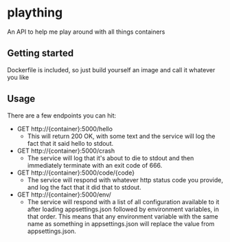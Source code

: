 # plaything

An API to help me play around with all things containers

## Getting started

Dockerfile is included, so just build yourself an image and call it whatever you like

## Usage

There are a few endpoints you can hit:
- GET http://{container}:5000/hello 
  - This will return 200 OK, with some text and the service will log the fact that it said hello to stdout.
- GET http://{container}:5000/crash
  - The service will log that it's about to die to stdout and then immediately terminate with an exit code of 666.
- GET http://{container}:5000/code/{code}
  - The service will respond with whatever http status code you provide, and log the fact that it did that to stdout.
- GET http://{container}:5000/env/
  - The service will respond with a list of all configuration available to it after loading appsettings.json followed by
  environment variables, in that order. This means that any environment variable with the same name as something in 
  appsettings.json will replace the value from appsettings.json.